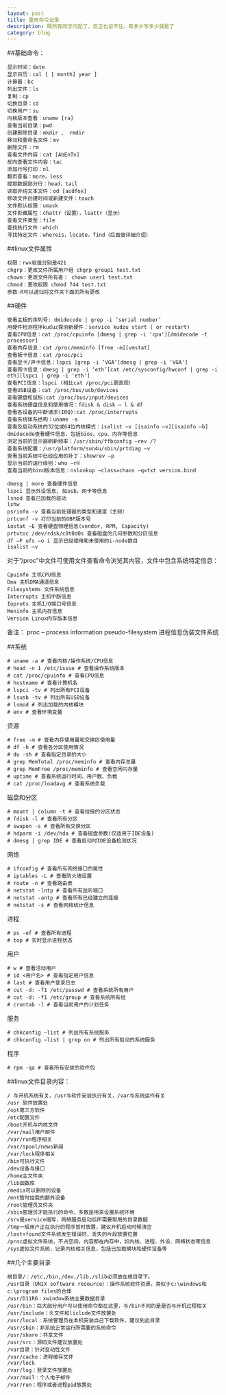 ```yaml
---
layout: post
title: 重用命令记录
description: 既然有同学问起了，反正也记不住，有多少写多少就是了
category: blog
---
```


##基础命令：


```
显示时间：date
显示日历：cal [ [ month] year ]
计算器：bc
列出文件：ls
复制：cp
切换目录：cd
切换用户：su 
内核版本查看：uname [ra]
查看当前目录：pwd
创建删除目录：mkdir 、 rmdir
移动和重命名文件：mv
删除文件：rm 
查看文件内容：cat [AbEnTv]
反向查看文件内容：tac
添加行号打印：nl
翻页查看：more，less
提取数据部分行：head，tail
读取非纯文本文件：od [acdfox]
修改文件创建时间或新建文件：touch
文件默认权限：umask
文件影藏属性：chattr（设置），lsattr（显示）
查看文件类型：file
查找执行文件：which
寻找特定文件：whereis，locate，find（后面做详细介绍）
```

##linux文件属性

```
权限：rwx权值分别是421
chgrp：更改文件所属用户组 chgrp group1 test.txt
chown：更改文件所有者： chown user1 test.txt
chmod：更改权限 chmod 744 test.txt
参数-R可以递归将文件夹下面的所有更改
```


##硬件

```
查看主板的序列号: dmidecode | grep -i ’serial number’
用硬件检测程序kuduz探测新硬件：service kudzu start ( or restart)
查看CPU信息：cat /proc/cpuinfo [dmesg | grep -i 'cpu'][dmidecode -t processor]
查看内存信息：cat /proc/meminfo [free -m][vmstat]
查看板卡信息：cat /proc/pci
查看显卡/声卡信息：lspci |grep -i ‘VGA’[dmesg | grep -i 'VGA']
查看网卡信息：dmesg | grep -i ‘eth’[cat /etc/sysconfig/hwconf | grep -i eth][lspci | grep -i 'eth']
查看PCI信息：lspci (相比cat /proc/pci更直观）
查看USB设备：cat /proc/bus/usb/devices
查看键盘和鼠标:cat /proc/bus/input/devices
查看系统硬盘信息和使用情况：fdisk & disk – l & df
查看各设备的中断请求(IRQ):cat /proc/interrupts
查看系统体系结构：uname -a
查看及启动系统的32位或64位内核模式：isalist –v [isainfo –v][isainfo –b]
dmidecode查看硬件信息，包括bios、cpu、内存等信息
测定当前的显示器刷新频率：/usr/sbin/ffbconfig –rev /?
查看系统配置：/usr/platform/sun4u/sbin/prtdiag –v
查看当前系统中已经应用的补丁：showrev –p
显示当前的运行级别：who –rH
查看当前的bind版本信息：nslookup –class=chaos –q=txt version.bind
```

```
dmesg | more 查看硬件信息
lspci 显示外设信息, 如usb，网卡等信息
lsnod 查看已加载的驱动
lshw
psrinfo -v 查看当前处理器的类型和速度（主频）
prtconf -v 打印当前的OBP版本号
iostat –E 查看硬盘物理信息(vendor, RPM, Capacity)
prtvtoc /dev/rdsk/c0t0d0s 查看磁盘的几何参数和分区信息
df –F ufs –o i 显示已经使用和未使用的i-node数目
isalist –v
```

对于“/proc”中文件可使用文件查看命令浏览其内容，文件中包含系统特定信息：

```
Cpuinfo 主机CPU信息
Dma 主机DMA通道信息
Filesystems 文件系统信息
Interrupts 主机中断信息
Ioprots 主机I/O端口号信息
Meninfo 主机内存信息
Version Linux内存版本信息
```

备注： proc – process information pseudo-filesystem 进程信息伪装文件系统


##系统

    # uname -a # 查看内核/操作系统/CPU信息
    # head -n 1 /etc/issue # 查看操作系统版本
    # cat /proc/cpuinfo # 查看CPU信息
    # hostname # 查看计算机名
    # lspci -tv # 列出所有PCI设备
    # lsusb -tv # 列出所有USB设备
    # lsmod # 列出加载的内核模块
    # env # 查看环境变量

资源

    # free -m # 查看内存使用量和交换区使用量
    # df -h # 查看各分区使用情况
    # du -sh # 查看指定目录的大小
    # grep MemTotal /proc/meminfo # 查看内存总量
    # grep MemFree /proc/meminfo # 查看空闲内存量
    # uptime # 查看系统运行时间、用户数、负载
    # cat /proc/loadavg # 查看系统负载

磁盘和分区

    # mount | column -t # 查看挂接的分区状态
    # fdisk -l # 查看所有分区
    # swapon -s # 查看所有交换分区
    # hdparm -i /dev/hda # 查看磁盘参数(仅适用于IDE设备)
    # dmesg | grep IDE # 查看启动时IDE设备检测状况

网络

    # ifconfig # 查看所有网络接口的属性
    # iptables -L # 查看防火墙设置
    # route -n # 查看路由表
    # netstat -lntp # 查看所有监听端口
    # netstat -antp # 查看所有已经建立的连接
    # netstat -s # 查看网络统计信息

进程

    # ps -ef # 查看所有进程
    # top # 实时显示进程状态

用户

    # w # 查看活动用户
    # id <用户名> # 查看指定用户信息
    # last # 查看用户登录日志
    # cut -d: -f1 /etc/passwd # 查看系统所有用户
    # cut -d: -f1 /etc/group # 查看系统所有组
    # crontab -l # 查看当前用户的计划任务

服务

    # chkconfig –list # 列出所有系统服务
    # chkconfig –list | grep on # 列出所有启动的系统服务

程序

    # rpm -qa # 查看所有安装的软件包



##linux文件目录内容： 

```
/ 与开机系统有关，/usr与软件安装执行有关，/var与系统运作有关
/usr 软件放置处
/opt第三方软件
/etc配置文件
/boot开机与内核文件
/var/mail用户邮件
/var/run程序相关
/var/spool/news新闻
/var/lock程序相关
/bin可执行文件
/dev设备与接口
/home主文件夹
/lib函数库
/media可以删除的设备
/mnt暂时挂载的额外设备
/root管理员文件夹
/sbin管理员才能执行的命令，多数是用来设置系统环境
/srv是service缩写，网络服务启动后所需要取用的目录数据
/tmp一般用户正在执行的程序暂时放置，建议开机启动时候清空
/lost+found文件系统发生错误时，丢失的片段放置位置
/proc虚拟文件系统，不占空间，内容都在内存中，如内核、进程、外设、网络状态等信息
/sys虚拟文件系统，记录内核相关信息，包括已加载模块和硬件设备等
```

##几个主要目录

```
根目录/：/etc,/bin,/dev,/lib,/slib必须放在根目录下。
/usr目录（UNIX software resource）：操作系统软件资源，类似于c:\windows和c:\program files的合体
/usr/D11R6：xwindow系统主要数据目录
/usr/bin：巨大部分用户可以使用命令都在这里，与/bin不同的是是否与开机过程相关
/usr/include：头文件和liclude文件放置处
/usr/local：系统管理员在本机安装自己下载软件，建议到此目录
/usr/sbin：非系统正常运行所需要的系统命令
/usr/share：共享文件
/usr/src：源码文件建议放置处
/var目录：针对变动性文件
/var/cache：进程缓存文件
/var/lock
/var/log：登录文件放置处
/var/mail：个人电子邮件
/var/run：程序或者进程pid放置处
```
